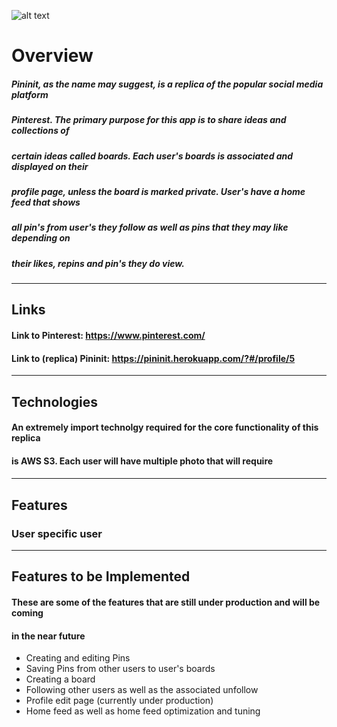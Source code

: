 
![alt text](https://logos-world.net/wp-content/uploads/2020/09/Pinterest-Logo.png)

# Overview

#####   Pininit, as the name may suggest, is a replica of the popular social media platform 
#####   Pinterest. The primary purpose for this app is to share ideas and collections of 
#####   certain ideas called boards. Each user's boards is associated and displayed on their
#####   profile page, unless the board is marked private. User's have a home feed that shows
#####   all pin's from user's they follow as well as pins that they may like depending on
#####   their likes, repins and pin's they do view.
_____


## Links
#### Link to Pinterest: https://www.pinterest.com/
#### Link to (replica) Pininit: https://pininit.herokuapp.com/?#/profile/5
_____

##  Technologies
####    An extremely import technolgy required for the core functionality of this replica
####    is AWS S3. Each user will have multiple photo that will require 
####
####
____
##  Features
### User specific user
____

## Features to be Implemented
####    These are some of the features that are still under production and will be coming
####    in the near future
*   Creating and editing Pins
*   Saving Pins from other users to user's boards
*   Creating a board
*   Following other users as well as the associated unfollow 
*   Profile edit page (currently under production)
*   Home feed as well as home feed optimization and tuning
####    
####
